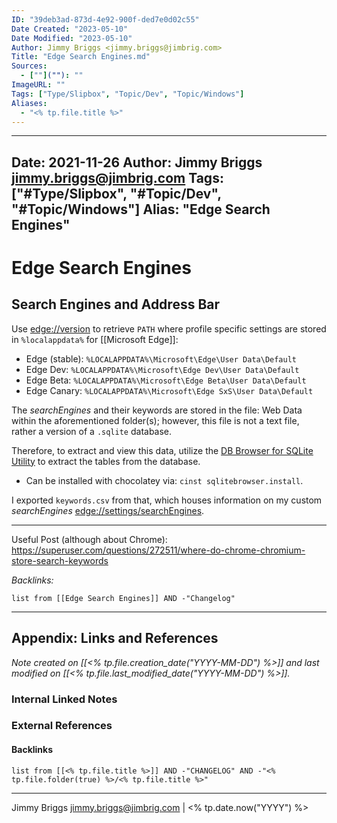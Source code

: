 ```yaml
---
ID: "39deb3ad-873d-4e92-900f-ded7e0d02c55"
Date Created: "2023-05-10"
Date Modified: "2023-05-10"
Author: Jimmy Briggs <jimmy.briggs@jimbrig.com>
Title: "Edge Search Engines.md"
Sources: 
  - [""](""): ""
ImageURL: ""
Tags: ["Type/Slipbox", "Topic/Dev", "Topic/Windows"]
Aliases:
  - "<% tp.file.title %>"
---
```


---
Date: 2021-11-26
Author: Jimmy Briggs <jimmy.briggs@jimbrig.com>
Tags: ["#Type/Slipbox", "#Topic/Dev", "#Topic/Windows"]
Alias: "Edge Search Engines"
---

# Edge Search Engines

## Search Engines and Address Bar

Use <edge://version> to retrieve `PATH` where profile specific settings are stored in `%localappdata%` for [[Microsoft Edge]]:

- Edge (stable): `%LOCALAPPDATA%\Microsoft\Edge\User Data\Default`
- Edge Dev: `%LOCALAPPDATA%\Microsoft\Edge Dev\User Data\Default`
- Edge Beta: `%LOCALAPPDATA%\Microsoft\Edge Beta\User Data\Default`
- Edge Canary: `%LOCALAPPDATA%\Microsoft\Edge SxS\User Data\Default`

The *searchEngines* and their keywords are stored in the file: Web Data within the aforementioned folder(s); however, this file 
is not a text file, rather a version of a `.sqlite` database.

Therefore, to extract and view this data, utilize the [DB Browser for SQLite Utility](https://sqlitebrowser.org/) to extract the tables from the database.

- Can be installed with chocolatey via: `cinst sqlitebrowser.install`. 

I exported `keywords.csv` from that, which houses information on my custom *searchEngines* <edge://settings/searchEngines>.

---

Useful Post (although about Chrome): https://superuser.com/questions/272511/where-do-chrome-chromium-store-search-keywords



*Backlinks:*

```dataview
list from [[Edge Search Engines]] AND -"Changelog"
```

***

## Appendix: Links and References

*Note created on [[<% tp.file.creation_date("YYYY-MM-DD") %>]] and last modified on [[<% tp.file.last_modified_date("YYYY-MM-DD") %>]].*

### Internal Linked Notes

### External References

#### Backlinks

```dataview
list from [[<% tp.file.title %>]] AND -"CHANGELOG" AND -"<% tp.file.folder(true) %>/<% tp.file.title %>"
```


***

Jimmy Briggs <jimmy.briggs@jimbrig.com> | <% tp.date.now("YYYY") %>